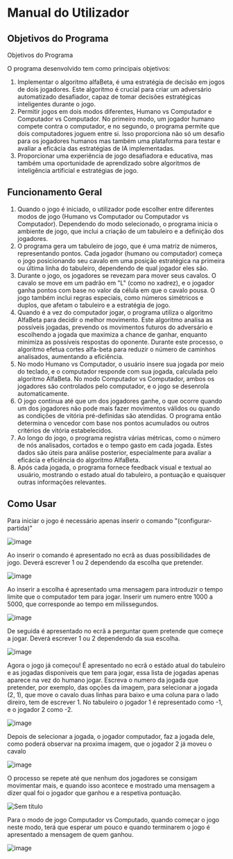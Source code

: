 # Manual do Utilizador

## Objetivos do Programa

Objetivos do Programa

O programa desenvolvido tem como principais objetivos:
1. Implementar o algoritmo alfaBeta, é uma estratégia de decisão em jogos de dois jogadores. Este algoritmo é crucial para criar um adversário automatizado desafiador, capaz de tomar decisões estratégicas inteligentes durante o jogo.
2. Permitir jogos em dois modos diferentes, Humano vs Computador e Computador vs Computador. No primeiro modo, um jogador humano compete contra o computador, e no segundo, o programa permite que dois computadores joguem entre si. Isso proporciona não só um desafio para os jogadores humanos mas também uma plataforma para testar e avaliar a eficácia das estratégias de IA implementadas.
3. Proporcionar uma experiência de jogo desafiadora e educativa, mas também uma oportunidade de aprendizado sobre algoritmos de inteligência artificial e estratégias de jogo.
   
## Funcionamento Geral

1. Quando o jogo é iniciado, o utilizador pode escolher entre diferentes modos de jogo (Humano vs Computador ou Computador vs Computador). Dependendo do modo selecionado, o programa inicia o ambiente de jogo, que inclui a criação de um tabuleiro e a definição dos jogadores.
2. O programa gera um tabuleiro de jogo, que é uma matriz de números, representando pontos. Cada jogador (humano ou computador) começa o jogo posicionando seu cavalo em uma posição estratégica na primeira ou última linha do tabuleiro, dependendo de qual jogador eles são.
3. Durante o jogo, os jogadores se revezam para mover seus cavalos. O cavalo se move em um padrão em "L" (como no xadrez), e o jogador ganha pontos com base no valor da célula em que o cavalo pousa. O jogo também inclui regras especiais, como números simétricos e duplos, que afetam o tabuleiro e a estratégia de jogo.
4. Quando é a vez do computador jogar, o programa utiliza o algoritmo AlfaBeta para decidir o melhor movimento. Este algoritmo analisa as possíveis jogadas, prevendo os movimentos futuros do adversário e escolhendo a jogada que maximiza a chance de ganhar, enquanto minimiza as possíveis respostas do oponente. Durante este processo, o algoritmo efetua cortes alfa-beta para reduzir o número de caminhos analisados, aumentando a eficiência.
5. No modo Humano vs Computador, o usuário insere sua jogada por meio do teclado, e o computador responde com sua jogada, calculada pelo algoritmo AlfaBeta. No modo Computador vs Computador, ambos os jogadores são controlados pelo computador, e o jogo se desenrola automaticamente.
6. O jogo continua até que um dos jogadores ganhe, o que ocorre quando um dos jogadores não pode mais fazer movimentos válidos ou quando as condições de vitória pré-definidas são atendidas. O programa então determina o vencedor com base nos pontos acumulados ou outros critérios de vitória estabelecidos.
7. Ao longo do jogo, o programa registra várias métricas, como o número de nós analisados, cortados e o tempo gasto em cada jogada. Estes dados são úteis para análise posterior, especialmente para avaliar a eficácia e eficiência do algoritmo AlfaBeta.
8. Após cada jogada, o programa fornece feedback visual e textual ao usuário, mostrando o estado atual do tabuleiro, a pontuação e quaisquer outras informações relevantes.

## Como Usar

Para iniciar o jogo é necessário apenas inserir o comando "(configurar-partida)"

![image](https://github.com/TiagoRodrigues201400314/Manual-de-Utilizador/assets/100838766/cc3c0a0d-f551-47a3-a3cd-e31e58d815a7)

Ao inserir o comando é apresentado no ecrã as duas possibilidades de jogo.
Deverá escrever 1 ou 2 dependendo da escolha que pretender.

![image](https://github.com/TiagoRodrigues201400314/Manual-de-Utilizador/assets/100838766/9fc8270c-90e6-4111-8152-42b39cb65adc)

Ao inserir a escolha é apresentado uma mensagem para introduzir o tempo limite que o computador tem para jogar.
Inserir um numero entre 1000 a 5000, que corresponde ao tempo em milissegundos.

![image](https://github.com/TiagoRodrigues201400314/Manual-de-Utilizador/assets/100838766/a8a78af2-0920-4a73-a695-f999f20cee69)

De seguida é apresentado no ecrã a perguntar quem pretende que começe a jogar.
Deverá escrever 1 ou 2 dependendo da sua escolha.

![image](https://github.com/TiagoRodrigues201400314/Manual-de-Utilizador/assets/100838766/6622d953-9f48-43cf-b335-6cbb9bedea87)

Agora o jogo já começou!
É apresentado no ecrã o estádo atual do tabuleiro e as jogadas disponiveis que tem para jogar, essa lista de jogadas apenas aparece na vez do humano jogar.
Escreva o numero da jogada que pretender, por exemplo, das opções da imagem, para selecionar a jogada (2, 1), que move o cavalo duas linhas para baixo e uma coluna para o lado direiro, tem de escrever 1.
No tabuleiro o jogador 1 é representado como -1, e o jogador 2 como -2.

![image](https://github.com/TiagoRodrigues201400314/Manual-de-Utilizador/assets/100838766/2f8e3d61-37cc-4533-9c42-5f5f53c7eef3)

Depois de selecionar a jogada, o jogador computador, faz a jogada dele, como poderá observar na proxima imagem, que o jogador 2 já moveu o cavalo

![image](https://github.com/TiagoRodrigues201400314/Manual-de-Utilizador/assets/100838766/919754c3-4d76-4819-8593-4e25e23b993d)

O processo se repete até que nenhum dos jogadores se consigam movimentar mais, e quando isso acontece e mostrado uma mensagem a dizer qual foi o jogador que ganhou e a respetiva pontuação.

![Sem título](https://github.com/TiagoRodrigues201400314/Manual-de-Utilizador/assets/100838766/b80f4be7-7739-4d41-a090-e8c513ec1a2d)

Para o modo de jogo Computador vs Computado, quando começar o jogo neste modo, terá que esperar um pouco e quando terminarem o jogo é apresentado a mensagem de quem ganhou.

![image](https://github.com/TiagoRodrigues201400314/Manual-de-Utilizador/assets/100838766/c29911fe-cb95-466d-94b6-b63598e69104)
